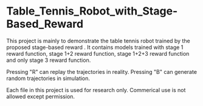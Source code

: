 # Table_Tennis_Robot_with_Stage-Based_Reward
This project is mainly to demonstrate the table tennis robot trained by the proposed stage-based reward . It contains models trained with stage 1 reward function, stage 1+2 reward function, stage 1+2+3 reward function and only stage 3 reward function.

Pressing "R" can replay the trajectories in reality. Pressing "B" can generate random trajectories in simulation.

Each file in this project is used for research only. Commerical use is not allowed except permission.
